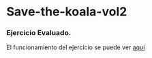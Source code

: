 # Save-the-koala-vol2

### Ejercicio Evaluado.

El funcionamiento del ejercicio se puede ver [aquí](https://sagicary.github.io/save-the-koala-vol2/)
